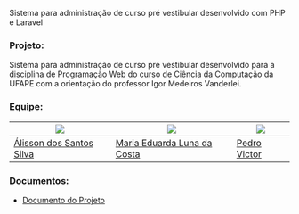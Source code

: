 Sistema para administração de curso pré vestibular desenvolvido com PHP e Laravel

### Projeto:
Sistema para administração de curso pré vestibular desenvolvido para a disciplina de Programação Web do curso de Ciência da Computação da UFAPE com a orientação do professor Igor Medeiros Vanderlei.

### Equipe:
[![](https://avatars3.githubusercontent.com/u/19420805?s=200&u=44f2700583e49622c1045e83192b966e93a52475&v=4)](https://github.com/alistos) |  [![](https://avatars2.githubusercontent.com/u/48771332?s=200&v=4)](https://github.com/eduardaluna) | [![](https://avatars2.githubusercontent.com/u/69857196?s=200&u=47783e2db5c7caf83b9ec5c6e46c59dc2f4bc659&v=4)](https://github.com/pedrovnsr)
---|---|---
[Álisson dos Santos Silva](https://github.com/alistos) | [Maria Eduarda Luna da Costa](https://github.com/eduardaluna) | [Pedro Victor](https://github.com/pedrovnsr)

### Documentos:

* [Documento do Projeto](https://github.com/site-projeto-web-20203/admin-pre-vestibular/blob/master/DocProjeto.pdf)

